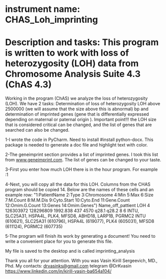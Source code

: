 # instrument name: CHAS_Loh_imprinting

# Description and tasks: This program is written to work with loss of heterozygosity (LOH) data from Chromosome Analysis Suite 4.3 (ChAS 4.3) 

Working in the program (ChAS) we analyze the loss of heterozygosity (LOH).
We have 2 tasks:
Determination of loss of heterozygosity LOH above 2500000 (we will assume that the size above this is abnormal) bp and determination of imprinted genes (gene that is differentially expressed depending on maternal or paternal origin ). 
Important point!!! the LOH size that is considered critical can be changed, and the list of genes that are searched can also be changed.


1-I wrote the code in PyCharm. Need to install #install python-docx.
This package is needed to generate a doc file and highlight text with color.

2-The geneimprint section provides a list of imprinted genes. I took this list from www.geneimprint.com. The list of genes can be changed to your taste.
 
3-First you enter how much LOH there is in the hour program. For example :1 

4-Next, you will copy all the data for this LOH. Columns from the CHAS program should be copied 14.
Below are the names of these cells and an example row:
"1:PatientName 2:Type 3:Chromosome 4:Min 5:Max 6:Size 7:M.Count 8:M.M.Dis 9:Cyto.Start 10:Cyto.End 11:Gene.Count 12:Omim.G.Count 13:Genes 14:Omim.Genes")
Name_off_pattient LOH	4	126303972	128296809	1992.838	437	4570	q28.1	q28.2	8	6	INTU, SLC25A31, HSPA4L, PLK4, MFSD8, ABHD18, LARP1B, PGRMC2	INTU (610621), SLC25A31 (610796), HSPA4L (619077), PLK4 (605031), MFSD8 (611124), PGRMC2 (607735)

5-The program will finish its work by generating a document!
You need to write a convenient place for you to generate this file.

My file is saved to the desktop and is called imprinting_analysis 


Thank you all for your attention. 
With you was Vasin Kirill Sergeevich, MD., Phd. 
My contacts:
drvasinks@gmail.com
telegram @DrKvasin
https://www.linkedin.com/in/kirill-vasin-ba654a104/